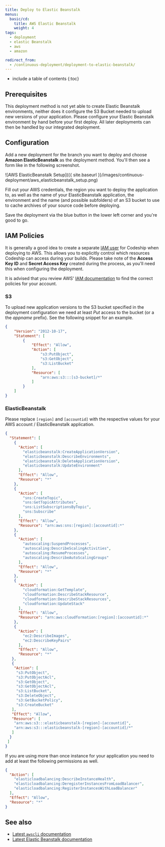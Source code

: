 ```yaml
---
title: Deploy to Elastic Beanstalk
menus:
  basic/cd:
    title: AWS Elastic Beanstalk
    weight: 4
tags:
  - deployment
  - elastic Beanstalk
  - aws
  - amazon

redirect_from:
  - /continuous-deployment/deployment-to-elastic-beanstalk/
---
```


* include a table of contents
{:toc}

## Prerequisites

This deployment method is not yet able to create Elastic Beanstalk environments, neither does it configure the S3 Bucket needed to upload new versions of your application. Please configure your Elastic Beanstalk environment by hand before your first deploy. All later deployments can then be handled by our integrated deployment.

## Configuration

Add a new deployment for the branch you want to deploy and choose **Amazon ElasticBeanstalk** as the deployment method. You'll then see a form like in the following screenshot.

![AWS ElasticBeanstalk Setup]({{ site.baseurl }}/images/continuous-deployment/aws_elasticbeanstalk_setup.png)

Fill out your AWS credentials, the region you want to deploy the application to, as well as the name of your ElasticBeanstalk application, the environment and the name (and possible subfolders) of an S3 bucket to use to cache archives of your source code before deploying.

Save the deployment via the blue button in the lower left corner and you're good to go.

## IAM Policies

It is generally a good idea to create a separate [IAM user](http://docs.aws.amazon.com/general/latest/gr/root-vs-iam.html) for Codeship when deploying to AWS. This allows you to explicitly control which resources Codeship can access during your builds. Please take note of the **Access Key ID** and **Secret Access Key** created during the process, as you'll need this when configuring the deployment.

It is advised that you review AWS' [IAM documentation](http://docs.aws.amazon.com/IAM/latest/UserGuide/introduction_access-management.html) to find the correct policies for your account.

### S3

To upload new application versions to the S3 bucket specified in the deployment configuration we need at least _Put_ access to the bucket (or a the _appname_ prefix). See the following snippet for an example.

```json
{
    "Version": "2012-10-17",
    "Statement": [
        {
            "Effect": "Allow",
            "Action": [
                "s3:PutObject",
                "s3:GetObject",
                "s3:ListBucket"
            ],
            "Resource": [
                "arn:aws:s3:::[s3-bucket]/*"
            ]
        }
    ]
}
```

### ElasticBeanstalk

Please replace `[region]` and `[accountid]` with the respective values for your AWS account / ElasticBeanstalk application.

```json
{
  "Statement": [
    {
      "Action": [
        "elasticbeanstalk:CreateApplicationVersion",
        "elasticbeanstalk:DescribeEnvironments",
        "elasticbeanstalk:DeleteApplicationVersion",
        "elasticbeanstalk:UpdateEnvironment"
      ],
      "Effect": "Allow",
      "Resource": "*"
    },
    {
      "Action": [
        "sns:CreateTopic",
        "sns:GetTopicAttributes",
        "sns:ListSubscriptionsByTopic",
        "sns:Subscribe"
      ],
      "Effect": "Allow",
      "Resource": "arn:aws:sns:[region]:[accountid]:*"
    },
    {
      "Action": [
        "autoscaling:SuspendProcesses",
        "autoscaling:DescribeScalingActivities",
        "autoscaling:ResumeProcesses",
        "autoscaling:DescribeAutoScalingGroups"
      ],
      "Effect": "Allow",
      "Resource": "*"
    },
    {
      "Action": [
        "cloudformation:GetTemplate",
        "cloudformation:DescribeStackResource",
        "cloudformation:DescribeStackResources",
        "cloudformation:UpdateStack"
      ],
      "Effect": "Allow",
      "Resource": "arn:aws:cloudformation:[region]:[accountid]:*"
    },
    {
      "Action": [
        "ec2:DescribeImages",
        "ec2:DescribeKeyPairs"
      ],
      "Effect": "Allow",
      "Resource": "*"
   },
   {
    "Action": [
     "s3:PutObject",
     "s3:PutObjectAcl",
     "s3:GetObject",
     "s3:GetObjectAcl",
     "s3:ListBucket",
     "s3:DeleteObject",
     "s3:GetBucketPolicy",
     "s3:CreateBucket"
   ],
   "Effect": "Allow",
   "Resource": [
    "arn:aws:s3:::elasticbeanstalk-[region]-[accountid]",
    "arn:aws:s3:::elasticbeanstalk-[region]-[accountid]/*"
   ]
  }
 ]
}
```

If you are using more than once instance for your application you need to add at least the following permissions as well.

```json
{
  "Action": [
    "elasticloadbalancing:DescribeInstanceHealth",
    "elasticloadbalancing:DeregisterInstancesFromLoadBalancer",
    "elasticloadbalancing:RegisterInstancesWithLoadBalancer"
  ],
  "Effect": "Allow",
  "Resource": "*"
}
```

## See also

+ [Latest `awscli` documentation](http://docs.aws.amazon.com/cli/latest/reference/)
+ [Latest Elastic Beanstalk documentation](http://docs.aws.amazon.com/elasticbeanstalk/latest/dg/Welcome.html)
